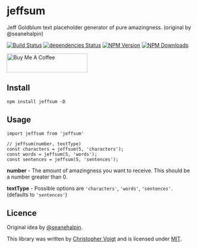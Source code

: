 # jeffsum
Jeff Goldblum text placeholder generator of pure amazingness. (original by @seanehalpin)

[![Build Status](https://travis-ci.org/chlorophyllkid/jeffsum.svg?branch=master)](https://travis-ci.org/chlorophyllkid/jeffsum)
[![dependencies Status](https://david-dm.org/chlorophyllkid/jeffsum/status.svg)](https://david-dm.org/chlorophyllkid/jeffsum)
[![NPM Version](http://img.shields.io/npm/v/jeffsum.svg?style=flat)](https://www.npmjs.com/package/jeffsum)
[![NPM Downloads](https://img.shields.io/npm/dm/jeffsum.svg?style=flat)](https://npmcharts.com/compare/jeffsum?minimal=true)

<a href="https://www.buymeacoffee.com/chlorophyllkid" target="_blank"><img src="https://cdn.buymeacoffee.com/buttons/default-green.png" alt="Buy Me A Coffee" style="height: 51px !important;width: 217px !important;" ></a>

## Install
```
npm install jeffsum -D
```

## Usage
```
import jeffsum from 'jeffsum'

// jeffsum(number, textType)
const characters = jeffsum(5, 'characters');
const words = jeffsum(5, 'words');
const sentences = jeffsum(5, 'sentences');

```

**number** - The amount of amazingness you want to receive. This should be a number greater than 0.

**textType** - Possible options are `'characters'`, `'words'`, `'sentences'`. (defaults to `'sentences'`)


## Licence
Original idea by [@seanehalpin](https://twitter.com/seanehalpin).

This library was written by [Christopher Voigt](https://twitter.com/chlorophyllkid)
and is licensed under [MIT](https://github.com/chlorophyllkid/jeffsum/blob/master/LICENSE).
